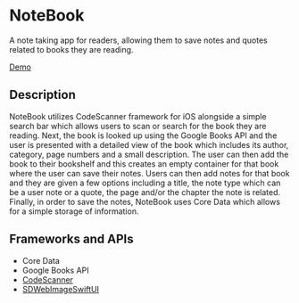 # NoteBook

A note taking app for readers, allowing them to save notes and quotes related to books they are reading. 

[Demo](https://www.armanattar.com/noteBook)

## Description

NoteBook utilizes CodeScanner framework for iOS alongside a simple search bar which allows users to scan or search for the book they are reading. Next, the book is looked up
using the Google Books API and the user is presented with a detailed view of the book which includes its author, category, page numbers and a small description. The user can then
add the book to their bookshelf and this creates an empty container for that book where the user can save their notes. Users can then add notes for that book
and they are given a few options including a title, the note type which can be a user note or a quote, the page and/or the chapter the note is related. Finally, in order to 
save the notes, NoteBook uses Core Data which allows for a simple storage of information.

## Frameworks and APIs

* Core Data
* Google Books API
* [CodeScanner](https://github.com/twostraws/CodeScanner)
* [SDWebImageSwiftUI](https://github.com/SDWebImage/SDWebImageSwiftUI)
